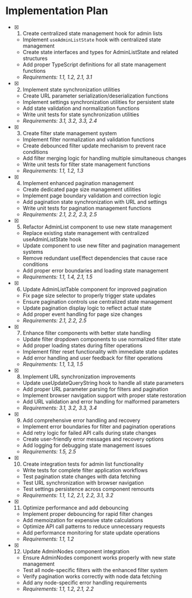 # Implementation Plan

-   [x] 1. Create centralized state management hook for admin lists

    -   Implement `useAdminListState` hook with centralized state management
    -   Create state interfaces and types for AdminListState and related structures
    -   Add proper TypeScript definitions for all state management functions
    -   _Requirements: 1.1, 1.2, 2.1, 3.1_

-   [x] 2. Implement state synchronization utilities

    -   Create URL parameter serialization/deserialization functions
    -   Implement settings synchronization utilities for persistent state
    -   Add state validation and normalization functions
    -   Write unit tests for state synchronization utilities
    -   _Requirements: 3.1, 3.2, 3.3, 2.4_

-   [x] 3. Create filter state management system

    -   Implement filter normalization and validation functions
    -   Create debounced filter update mechanism to prevent race conditions
    -   Add filter merging logic for handling multiple simultaneous changes
    -   Write unit tests for filter state management functions
    -   _Requirements: 1.1, 1.2, 1.3_

-   [x] 4. Implement enhanced pagination management

    -   Create dedicated page size management utilities
    -   Implement page boundary validation and correction logic
    -   Add pagination state synchronization with URL and settings
    -   Write unit tests for pagination management functions
    -   _Requirements: 2.1, 2.2, 2.3, 2.5_

-   [x] 5. Refactor AdminList component to use new state management

    -   Replace existing state management with centralized useAdminListState hook
    -   Update component to use new filter and pagination management systems
    -   Remove redundant useEffect dependencies that cause race conditions
    -   Add proper error boundaries and loading state management
    -   _Requirements: 1.1, 1.4, 2.1, 1.5_

-   [x] 6. Update AdminListTable component for improved pagination

    -   Fix page size selector to properly trigger state updates
    -   Ensure pagination controls use centralized state management
    -   Update pagination display logic to reflect actual state
    -   Add proper event handling for page size changes
    -   _Requirements: 2.1, 2.2, 2.5_

-   [x] 7. Enhance filter components with better state handling

    -   Update filter dropdown components to use normalized filter state
    -   Add proper loading states during filter operations
    -   Implement filter reset functionality with immediate state updates
    -   Add error handling and user feedback for filter operations
    -   _Requirements: 1.1, 1.3, 1.5_

-   [x] 8. Implement URL synchronization improvements

    -   Update useUpdateQueryString hook to handle all state parameters
    -   Add proper URL parameter parsing for filters and pagination
    -   Implement browser navigation support with proper state restoration
    -   Add URL validation and error handling for malformed parameters
    -   _Requirements: 3.1, 3.2, 3.3, 3.4_

-   [x] 9. Add comprehensive error handling and recovery

    -   Implement error boundaries for filter and pagination operations
    -   Add retry logic for failed API calls during state changes
    -   Create user-friendly error messages and recovery options
    -   Add logging for debugging state management issues
    -   _Requirements: 1.5, 2.5_

-   [x] 10. Create integration tests for admin list functionality

    -   Write tests for complete filter application workflows
    -   Test pagination state changes with data fetching
    -   Test URL synchronization with browser navigation
    -   Test settings persistence across component remounts
    -   _Requirements: 1.1, 1.2, 2.1, 2.2, 3.1, 3.2_

-   [x] 11. Optimize performance and add debouncing

    -   Implement proper debouncing for rapid filter changes
    -   Add memoization for expensive state calculations
    -   Optimize API call patterns to reduce unnecessary requests
    -   Add performance monitoring for state update operations
    -   _Requirements: 1.1, 1.2_

-   [x] 12. Update AdminNodes component integration
    -   Ensure AdminNodes component works properly with new state management
    -   Test all node-specific filters with the enhanced filter system
    -   Verify pagination works correctly with node data fetching
    -   Add any node-specific error handling requirements
    -   _Requirements: 1.1, 1.2, 2.1, 2.2_

